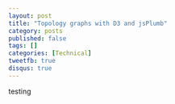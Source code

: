 ```yaml
---
layout: post
title: "Topology graphs with D3 and jsPlumb"
category: posts
published: false
tags: []
categories: [Technical]
tweetfb: true
disqus: true
---
```


testing

<div id="D3AppGraph" style="width: 600px; height: 600px;"></div>

<div id="JsPlumbAppGraph" style="width: 600px; height: 600px;"></div>




